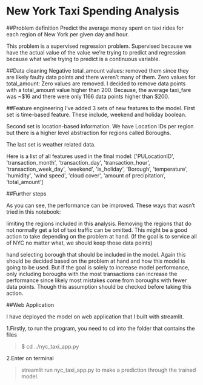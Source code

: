 # New York Taxi Spending Analysis

##Problem definition
Predict the average money spent on taxi rides for each region of New York per given day and hour.

This problem is a supervised regression problem. Supervised because we have the actual value of the value we’re trying to predict and regression because what we’re trying to predict is a continuous variable.

##Data cleaning
Negative total_amount values: removed them since they are likely faulty data points and there weren’t many of them.
Zero values for total_amount: Zero values are removed.
I decided to remove data points with a total_amount value higher than 200. Because, the average taxi_fare was ~$16 and there were only 1166 data points higher than $200.

##Feature engineering
I’ve added 3 sets of new features to the model. First set is time-based feature. These include, weekend and holiday boolean.

Second set is location-based information. We have Location IDs per region but there is a higher level abstraction for regions called Boroughs.

The last set is weather related data.

Here is a list of all features used in the final model: ['PULocationID', 'transaction_month', 'transaction_day', 'transaction_hour', 'transaction_week_day', 'weekend', 'is_holiday', 'Borough’, 'temperature', 'humidity', 'wind speed', 'cloud cover', 'amount of precipitation’, ‘total_amount’]

##Further steps

As you can see, the performance can be improved. These ways that wasn’t tried in this notebook:

limiting the regions included in this analysis. Removing the regions that do not normally get a lot of taxi traffic can be omitted. This might be a good action to take depending on the problem at hand. (If the goal is to service all of NYC no matter what, we should keep those data points)

hand selecting borough that should be included in the model. Again this should be decided based on the problem at hand and how this model is going to be used. But if the goal is solely to increase model performance, only including boroughs with the most transactions can increase the performance since likely most mistakes come from boroughs with fewer data points. Though this assumption should be checked before taking this action.


##Web Application

I have deployed the model on web application that I built with streamlit.

1.Firstly, to run the program, you need to cd into the folder that contains the files
>$ cd ../nyc_taxi_app.py

2.Enter on terminal 
>streamlit run nyc_taxi_app.py 
to make a prediction through the trained model.

